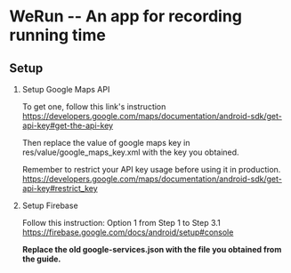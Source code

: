 # WeRun -- An app for recording running time


## Setup

1. Setup Google Maps API
    
    To get one, follow this link's instruction
    https://developers.google.com/maps/documentation/android-sdk/get-api-key#get-the-api-key
    
    Then replace the value of google maps key in res/value/google_maps_key.xml with the key you obtained.
    
    Remember to restrict your API key usage before using it in production.
    https://developers.google.com/maps/documentation/android-sdk/get-api-key#restrict_key
    
2. Setup Firebase

    Follow this instruction: Option 1 from Step 1 to Step 3.1
    https://firebase.google.com/docs/android/setup#console
    
    **Replace the old google-services.json with the file you obtained from the guide.**
    
